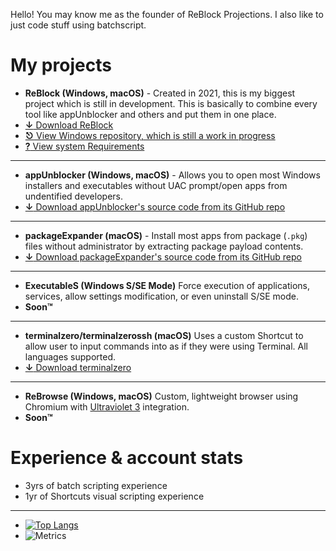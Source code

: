 Hello! You may know me as the founder of ReBlock Projections. I also like to just code stuff using batchscript.

# My projects

- **ReBlock (Windows, macOS)** - Created in 2021, this is my biggest project which is still in development. This is basically to combine every tool like appUnblocker and others and put them in one place.
- [**↓** Download ReBlock](https://sites.google.com/view/reblock/install/versions)
- [**⎋** View Windows repository, which is still a work in progress](https://github.com/yourworstnightmare1/ReBlock-for-Windows)
- [**?** View system Requirements](https://sites.google.com/view/reblock/install/compatability)
---
- **appUnblocker (Windows, macOS)** - Allows you to open most Windows installers and executables without UAC prompt/open apps from undentified developers.
- [**↓** Download appUnblocker's source code from its GitHub repo](https://github.com/yourworstnightmare1/appunblocker)
---
- **packageExpander (macOS)** - Install most apps from package (`.pkg`) files without administrator by extracting package payload contents.
- [**↓** Download packageExpander's source code from its GitHub repo](https://github.com/yourworstnightmare1/packageexpander)
---
- **ExecutableS (Windows S/SE Mode)** Force execution of applications, services, allow settings modification, or even uninstall S/SE mode.
- **Soon™**
---
- **terminalzero/terminalzerossh (macOS)** Uses a custom Shortcut to allow user to input commands into as if they were using Terminal. All languages supported.
- [**↓** Download terminalzero](https://sites.google.com/view/reblock/install/rbaddons/terminalzero)
---
- **ReBrowse (Windows, macOS)** Custom, lightweight browser using Chromium with [Ultraviolet 3](https://github.com/titaniumnetwork-dev/Ultraviolet) integration.
- **Soon™**
  
# Experience & account stats

- 3yrs of batch scripting experience
- 1yr of Shortcuts visual scripting experience
---
- [![Top Langs](https://github-readme-stats.vercel.app/api/top-langs/?username=yourworstnightmare1)](https://github.com/yourworstnightmare1/)
- ![Metrics](https://metrics.lecoq.io/yourworstnightmare1?template=classic&base=header%2C%20activity%2C%20community%2C%20repositories%2C%20metadata&base.indepth=false&base.hireable=false&base.skip=false&config.timezone=America%2FChicago)
